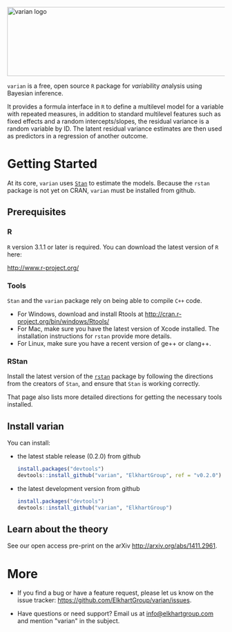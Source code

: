 <img src="https://elkhartgroup.com/images/varian_logo.png"
	 alt="varian logo"
	 style = "width: 569px; height: 160px;"/>

`varian` is a free, open source `R` package for *vari*ability
*an*alysis using Bayesian inference.

It provides a formula interface in `R` to define a multilevel model
for a variable with repeated measures, in addition to standard
multilevel features such as fixed effects and a random
intercepts/slopes, the residual variance is a random variable by
ID.  The latent residual variance estimates are then used as
predictors in a regression of another outcome.

# Getting Started

At its core, `varian` uses [`Stan`](http://mc-stan.org) to estimate the
models.  Because the `rstan` package is not yet on CRAN, `varian` must
be installed from github.

## Prerequisites

### R

`R` version 3.1.1 or later is required.  You can download the latest
version of `R` here:

<http://www.r-project.org/>

### Tools

`Stan` and the `varian` package rely on being able to compile `C++`
code.

* For Windows, download and install Rtools at
  <http://cran.r-project.org/bin/windows/Rtools/>
* For Mac, make sure you have the latest version of Xcode installed.
  The installation instructions for `rstan` provide more details.
* For Linux, make sure you have a recent version of ge++ or clang++.

### RStan

Install the latest version of the
[`rstan`](https://github.com/stan-dev/rstan/wiki/RStan-Getting-Started)
package by following the directions from the creators of `Stan`, and
ensure that `Stan` is working correctly.

That page also lists more detailed directions for getting the
necessary tools installed.

## Install varian

You can install:

* the latest stable release (0.2.0) from github

    ```R
	install.packages("devtools")
	devtools::install_github("varian", "ElkhartGroup", ref = "v0.2.0")
	```

* the latest development version from github

    ```R
	install.packages("devtools")
	devtools::install_github("varian", "ElkhartGroup")
	```

## Learn about the theory

See our open access pre-print on the arXiv <http://arxiv.org/abs/1411.2961>.


# More

* If you find a bug or have a feature request, please let us know on
  the issue tracker: <https://github.com/ElkhartGroup/varian/issues>.

* Have questions or need support?  Email us at info@elkhartgroup.com
  and mention "varian" in the subject.
